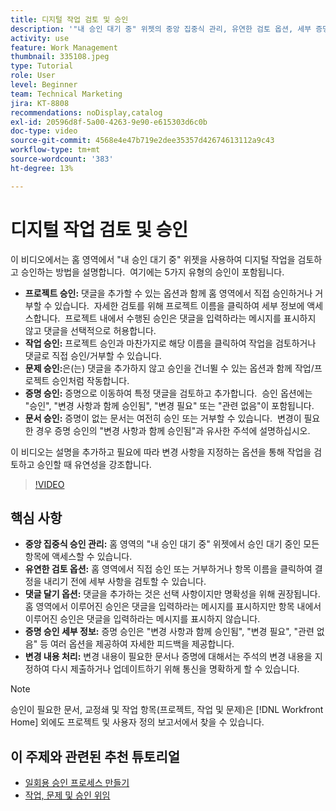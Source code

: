 ```yaml
---
title: 디지털 작업 검토 및 승인
description: '"내 승인 대기 중" 위젯의 중앙 집중식 관리, 유연한 검토 옵션, 세부 증명 승인 선택 및 명확한 댓글을 통해 승인 워크플로를 간소화함으로써 효율적인 커뮤니케이션 및 업데이트를 수행할 수 있습니다.'
activity: use
feature: Work Management
thumbnail: 335108.jpeg
type: Tutorial
role: User
level: Beginner
team: Technical Marketing
jira: KT-8808
recommendations: noDisplay,catalog
exl-id: 20596d8f-5a00-4263-9e90-e615303d6c0b
doc-type: video
source-git-commit: 4568e4e47b719e2dee35357d42674613112a9c43
workflow-type: tm+mt
source-wordcount: '383'
ht-degree: 13%

---
```


# 디지털 작업 검토 및 승인

이 비디오에서는 홈 영역에서 &quot;내 승인 대기 중&quot; 위젯을 사용하여 디지털 작업을 검토하고 승인하는 방법을 설명합니다. &#x200B; 여기에는 5가지 유형의 승인이 포함됩니다.

* **프로젝트 승인:** 댓글을 추가할 수 있는 옵션과 함께 홈 영역에서 직접 승인하거나 거부할 수 있습니다. &#x200B; 자세한 검토를 위해 프로젝트 이름을 클릭하여 세부 정보에 액세스합니다. &#x200B; 프로젝트 내에서 수행된 승인은 댓글을 입력하라는 메시지를 표시하지 않고 댓글을 선택적으로 허용합니다.
* **작업 승인:** 프로젝트 승인과 마찬가지로 해당 이름을 클릭하여 작업을 검토하거나 댓글로 직접 승인/거부할 수 있습니다.
* **문제 승인:**&#x200B;은(는) 댓글을 추가하지 않고 승인을 건너뛸 수 있는 옵션과 함께 작업/프로젝트 승인처럼 작동합니다.
* **증명 승인:** 증명으로 이동하여 특정 댓글을 검토하고 추가합니다. &#x200B; 승인 옵션에는 &quot;승인&quot;, &quot;변경 사항과 함께 승인됨&quot;, &quot;변경 필요&quot; 또는 &quot;관련 없음&quot;이 포함됩니다.
* **문서 승인:** 증명이 없는 문서는 여전히 승인 또는 거부할 수 있습니다. &#x200B; 변경이 필요한 경우 증명 승인의 &quot;변경 사항과 함께 승인됨&quot;과 유사한 주석에 설명하십시오.

이 비디오는 설명을 추가하고 필요에 따라 변경 사항을 지정하는 옵션을 통해 작업을 검토하고 승인할 때 유연성을 강조합니다. &#x200B;

>[!VIDEO](https://video.tv.adobe.com/v/335108/?quality=12&learn=on&enablevpops)

## 핵심 사항

* **중앙 집중식 승인 관리:** 홈 영역의 &quot;내 승인 대기 중&quot; 위젯에서 승인 대기 중인 모든 항목에 액세스할 수 있습니다. &#x200B;
* **유연한 검토 옵션:** 홈 영역에서 직접 승인 또는 거부하거나 항목 이름을 클릭하여 결정을 내리기 전에 세부 사항을 검토할 수 있습니다. &#x200B;
* **댓글 달기 옵션:** 댓글을 추가하는 것은 선택 사항이지만 명확성을 위해 권장됩니다. &#x200B; 홈 영역에서 이루어진 승인은 댓글을 입력하라는 메시지를 표시하지만 항목 내에서 이루어진 승인은 댓글을 입력하라는 메시지를 표시하지 않습니다. &#x200B;
* **증명 승인 세부 정보:** 증명 승인은 &quot;변경 사항과 함께 승인됨&quot;, &quot;변경 필요&quot;, &quot;관련 없음&quot; 등 여러 옵션을 제공하여 자세한 피드백을 제공합니다. &#x200B;
* **변경 내용 처리:** 변경 내용이 필요한 문서나 증명에 대해서는 주석의 변경 내용을 지정하여 다시 제출하거나 업데이트하기 위해 통신을 명확하게 할 수 있습니다. &#x200B;


>[!NOTE]
>
>승인이 필요한 문서, 교정쇄 및 작업 항목(프로젝트, 작업 및 문제)은 [!DNL Workfront Home] 외에도 프로젝트 및 사용자 정의 보고서에서 찾을 수 있습니다.

## 이 주제와 관련된 추천 튜토리얼

* [일회용 승인 프로세스 만들기](/help/manage-work/approval-processes-and-milestone-paths/create-a-single-use-approval-process.md)
* [작업, 문제 및 승인 위임](/help/manage-work/approval-processes-and-milestone-paths/delegate-approvals.md)


<!--
learn more URLS
Approving work
Home area for Reviewers
Guides
Home overview for Reviewers
Issue page overview
-->
